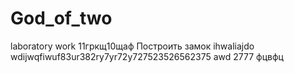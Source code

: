 # God_of_two
laboratory work 
11гркщ10щаф
Построить замок
ihwaliajdo
wdijwqfiwuf83ur382ry7yr72y727523526562375
awd
2777
фцвфц
